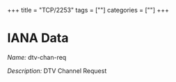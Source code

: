 +++
title = "TCP/2253"
tags = [""]
categories = [""]
+++

# IANA Data

_Name:_ dtv-chan-req

_Description:_ DTV Channel Request

